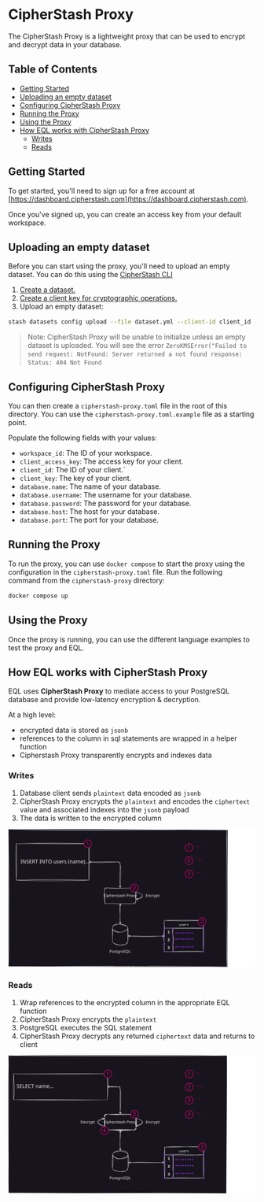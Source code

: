 # CipherStash Proxy

The CipherStash Proxy is a lightweight proxy that can be used to encrypt and decrypt data in your database.

## Table of Contents

- [Getting Started](#getting-started)
- [Uploading an empty dataset](#uploading-an-empty-dataset)
- [Configuring CipherStash Proxy](#configuring-cipherstash-proxy)
- [Running the Proxy](#running-the-proxy)
- [Using the Proxy](#using-the-proxy)
- [How EQL works with CipherStash Proxy](#how-eql-works-with-cipherstash-proxy)
  - [Writes](#writes)
  - [Reads](#reads)

## Getting Started

To get started, you'll need to sign up for a free account at [https://dashboard.cipherstash.com](https://dashboard.cipherstash.com).

Once you've signed up, you can create an access key from your default workspace.

## Uploading an empty dataset

Before you can start using the proxy, you'll need to upload an empty dataset. You can do this using the [CipherStash CLI](https://cipherstash.com/docs/reference/cli)

1. [Create a dataset.](https://cipherstash.com/docs/how-to/creating-datasets)
1. [Create a client key for cryptographic operations.](https://cipherstash.com/docs/how-to/creating-clients)
1. Upload an empty dataset:

```bash
stash datasets config upload --file dataset.yml --client-id client_id --client-key client_key
```

> Note: CipherStash Proxy will be unable to initialize unless an empty dataset is uploaded. You will see the error `ZeroKMSError("Failed to send request: NotFound: Server returned a not found response: Status: 404 Not Found`

## Configuring CipherStash Proxy

You can then create a `cipherstash-proxy.toml` file in the root of this directory. You can use the `cipherstash-proxy.toml.example` file as a starting point.

Populate the following fields with your values:

- `workspace_id`: The ID of your workspace.
- `client_access_key`: The access key for your client.
- `client_id`: The ID of your client.`
- `client_key`: The key of your client.
- `database.name`: The name of your database.
- `database.username`: The username for your database.
- `database.password`: The password for your database.
- `database.host`: The host for your database.
- `database.port`: The port for your database.

## Running the Proxy

To run the proxy, you can use `docker compose` to start the proxy using the configuration in the `cipherstash-proxy.toml` file.
Run the following command from the `cipherstash-proxy` directory:

```bash
docker compose up
```

## Using the Proxy

Once the proxy is running, you can use the different language examples to test the proxy and EQL.

## How EQL works with CipherStash Proxy

EQL uses **CipherStash Proxy** to mediate access to your PostgreSQL database and provide low-latency encryption & decryption.

At a high level:

- encrypted data is stored as `jsonb`
- references to the column in sql statements are wrapped in a helper function
- Cipherstash Proxy transparently encrypts and indexes data

### Writes

1. Database client sends `plaintext` data encoded as `jsonb`
1. CipherStash Proxy encrypts the `plaintext` and encodes the `ciphertext` value and associated indexes into the `jsonb` payload
1. The data is written to the encrypted column

![Insert](/diagrams/overview-insert.drawio.svg)

### Reads

1. Wrap references to the encrypted column in the appropriate EQL function
1. CipherStash Proxy encrypts the `plaintext`
1. PostgreSQL executes the SQL statement
1. CipherStash Proxy decrypts any returned `ciphertext` data and returns to client

![Select](/diagrams/overview-select.drawio.svg)
